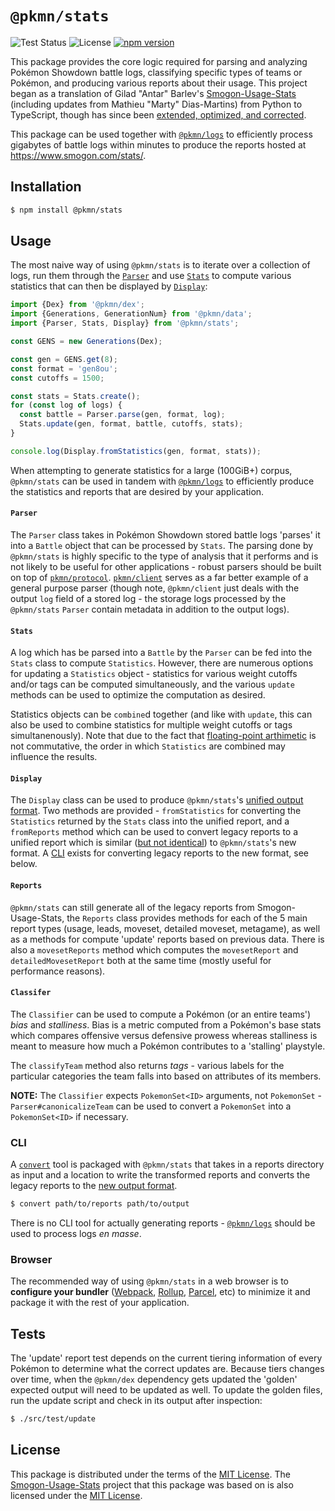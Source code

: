 # `@pkmn/stats`

![Test Status](https://github.com/pkmn/stats/workflows/Tests/badge.svg)
![License](https://img.shields.io/badge/License-MIT-blue.svg)
[![npm version](https://img.shields.io/npm/v/@pkmn/stats.svg)](https://www.npmjs.com/package/@pkmn/stats)

This package provides the core logic required for parsing and analyzing Pokémon Showdown battle
logs, classifying specific types of teams or Pokémon, and producing various reports about their
usage. This project began as a translation of Gilad "Antar" Barlev's
[Smogon-Usage-Stats](https://github.com/Antar1011/Smogon-Usage-Stats) (including updates from
Mathieu "Marty" Dias-Martins) from Python to TypeScript, though has since been [extended,
optimized, and corrected](CHANGES.md).

This package can be used together with [`@pkmn/logs`](../logs) to efficiently process gigabytes of
battle logs within minutes to produce the reports hosted at https://www.smogon.com/stats/.

## Installation

```sh
$ npm install @pkmn/stats
```

## Usage

The most naive way of using `@pkmn/stats` is to iterate over a collection of logs, run them through
the [`Parser`](#Parser) and use [`Stats`](#Stats) to compute various statistics that can then be
displayed by [`Display`](#Display):

```ts
import {Dex} from '@pkmn/dex';
import {Generations, GenerationNum} from '@pkmn/data';
import {Parser, Stats, Display} from '@pkmn/stats';

const GENS = new Generations(Dex);

const gen = GENS.get(8);
const format = 'gen8ou';
const cutoffs = 1500;

const stats = Stats.create();
for (const log of logs) {
  const battle = Parser.parse(gen, format, log);
  Stats.update(gen, format, battle, cutoffs, stats);
}

console.log(Display.fromStatistics(gen, format, stats));
```

When attempting to generate statistics for a large (100GiB+) corpus, `@pkmn/stats` can be used in
tandem with [`@pkmn/logs`](../logs) to efficiently produce the statistics and reports that are
desired by your application.

#### `Parser`

The `Parser` class takes in Pokémon Showdown stored battle logs 'parses' it into a `Battle` object
that can be processed by `Stats`. The parsing done by `@pkmn/stats` is highly specific to the type
of analysis that it performs and is not likely to be useful for other applications - robust parsers
should be built on top of [`pkmn/protocol`](https://github.com/pkmn/ps/tree/master/protocol).
[`pkmn/client`](https://github.com/pkmn/ps/tree/master/client) serves as a far better example of a
general purpose parser (though note, `@pkmn/client` just deals with the output `log` field of a
stored log - the storage logs processed by the `@pkmn/stats` `Parser` contain metadata in addition
to the output logs).

#### `Stats`

A log which has be parsed into a `Battle` by the `Parser` can be fed into the `Stats` class to
compute `Statistics`. However, there are numerous options for updating a `Statistics` object -
statistics for various weight cutoffs and/or tags can be computed simultaneously, and the various
`update` methods can be used to optimize the computation as desired.

Statistics objects can be `combine`d together (and like with `update`, this can also be used to
combine statistics for multiple weight cutoffs or tags simultanenously). Note that due to the fact
that [floating-point arthimetic](https://en.wikipedia.org/wiki/Floating-point_arithmetic) is not
commutative, the order in which `Statistics` are combined may influence the results.

#### `Display`

The `Display` class can be used to produce `@pkmn/stats`'s [unified output format](OUTPUT.md). Two
methods are provided - `fromStatistics` for converting the `Statistics` returned by the `Stats`
class into the unified report, and a `fromReports` method which can be used to convert legacy
reports to a unified report which is similar ([but not identical](OUTPUT.md#Legacy)) to
`@pkmn/stats`'s new format. A [CLI](#CLI) exists for converting legacy reports to the new format,
see below.

#### `Reports`

`@pkmn/stats` can still generate all of the legacy reports from Smogon-Usage-Stats, the `Reports`
class provides methods for each of the 5 main report types (usage, leads, moveset, detailed moveset,
metagame), as well as a methods for compute 'update' reports based on previous data. There is also a
`movesetReports` method which computes the `movesetReport` and `detailedMovesetReport` both at the
same time (mostly useful for performance reasons).

#### `Classifer`

The `Classifier` can be used to compute a Pokémon (or an entire teams') *bias* and *stalliness*.
Bias is a metric computed from a Pokémon's base stats which compares offensive versus defensive
prowess whereas stalliness is meant to measure how much a Pokémon contributes to a 'stalling'
playstyle.

The `classifyTeam` method also returns *tags* - various labels for the particular categories the
team falls into based on attributes of its members.

**NOTE:** The `Classifier` expects `PokemonSet<ID>` arguments, not `PokemonSet` -
`Parser#canonicalizeTeam` can be used to convert a `PokemonSet` into a `PokemonSet<ID>` if
necessary.

### CLI

A [`convert`](convert) tool is packaged with `@pkmn/stats` that takes in a reports directory as
input and a location to write the transformed reports and converts the legacy reports to the [new
output format](OUTPUT.md#Legacy).

```sh
$ convert path/to/reports path/to/output
```

There is no CLI tool for actually generating reports - [`@pkmn/logs`](../logs) should be used to
process logs *en masse*.

### Browser

The recommended way of using `@pkmn/stats` in a web browser is to **configure your bundler**
([Webpack](https://webpack.js.org/), [Rollup](https://rollupjs.org/),
[Parcel](https://parceljs.org/), etc) to minimize it and package it with the rest of your
application.

## Tests

The 'update' report test depends on the current tiering information of every Pokémon to determine
what the correct updates are. Because tiers changes over time, when the `@pkmn/dex` dependency gets
updated the 'golden' expected output will need to be updated as well. To update the golden files,
run the update script and check in its output after inspection:

```sh
$ ./src/test/update
```

## License

This package is distributed under the terms of the [MIT License](LICENSE). The
[Smogon-Usage-Stats](https://github.com/Antar1011/Smogon-Usage-Stats) project that this package was
based on is also licensed under the [MIT
License](https://github.com/Antar1011/Smogon-Usage-Stats/blob/master/license.txt).
